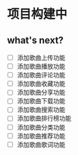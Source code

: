 # 项目构建中

## what's next?

- [ ] 添加歌曲上传功能
- [ ] 添加歌曲播放功能
- [ ] 添加歌曲评论功能
- [ ] 添加歌曲收藏功能
- [ ] 添加歌曲分享功能
- [ ] 添加歌曲下载功能
- [ ] 添加歌曲搜索功能
- [ ] 添加歌曲排行榜功能
- [ ] 添加歌曲分类功能
- [ ] 添加歌曲推荐功能
- [ ] 添加歌曲歌词功能
